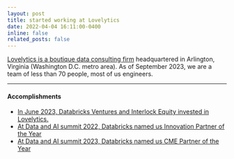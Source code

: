 ```yaml
---
layout: post
title: started working at Lovelytics
date: 2022-04-04 16:11:00-0400
inline: false
related_posts: false
---
```

<a href="https://lovelytics.com/">Lovelytics is a boutique data consulting firm</a> headquartered in Arlington, Virginia (Washington D.C. metro area). As of September 2023, we are a team of less than 70 people, most of us engineers. 
***

#### Accomplishments
<ul>
    <li><a href="https://lovelytics.com/blog/databricks-ventures-and-interlock-equity-invest-in-the-future-with-lovelytics/"> In June 2023, Databricks Ventures and Interlock Equity invested in Lovelytics. </a></li>
    <li><a href="https://www.databricks.com/blog/announcing-this-years-winners-global-partner-awards#:~:text=Together%2C%20Accenture%20and%20Avanade%20receive,for%20the%20third%20consecutive%20year.">At Data and AI summit 2022, Databricks named us Innovation Partner of the Year</a></li>
    <li><a href="https://www.databricks.com/blog/2022/06/27/databricks-2022-global-partner-awards.html">At Data and AI summit 2023, Databricks named us CME Partner of the Year</a></li>
</ul>
